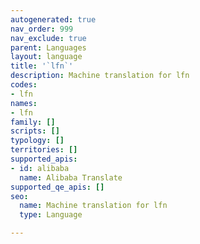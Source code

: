 ```yaml
---
autogenerated: true
nav_order: 999
nav_exclude: true
parent: Languages
layout: language
title: '`lfn`'
description: Machine translation for lfn
codes:
- lfn
names:
- lfn
family: []
scripts: []
typology: []
territories: []
supported_apis:
- id: alibaba
  name: Alibaba Translate
supported_qe_apis: []
seo:
  name: Machine translation for lfn
  type: Language

---
```


